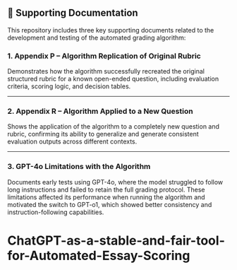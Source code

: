 ## 📄 Supporting Documentation

This repository includes three key supporting documents related to the development and testing of the automated grading algorithm:

### 1. Appendix P – Algorithm Replication of Original Rubric

Demonstrates how the algorithm successfully recreated the original structured rubric for a known open-ended question, including evaluation criteria, scoring logic, and decision tables.

---

### 2. Appendix R – Algorithm Applied to a New Question

Shows the application of the algorithm to a completely new question and rubric, confirming its ability to generalize and generate consistent evaluation outputs across different contexts.

---

### 3. GPT-4o Limitations with the Algorithm

Documents early tests using GPT-4o, where the model struggled to follow long instructions and failed to retain the full grading protocol. These limitations affected its performance when running the algorithm and motivated the switch to GPT-o1, which showed better consistency and instruction-following capabilities.
# ChatGPT-as-a-stable-and-fair-tool-for-Automated-Essay-Scoring